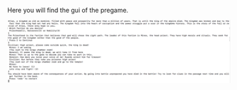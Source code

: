Here you will find the gui of the pregame.


![Atlas](https://github.com/NarenAnandh/Atlas/blob/master/GUI/Picture1.png)

